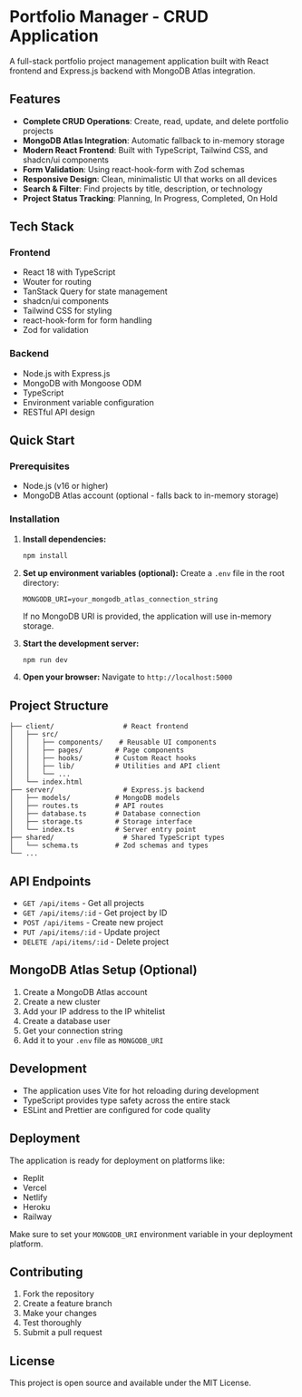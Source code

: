 # Portfolio Manager - CRUD Application

A full-stack portfolio project management application built with React frontend and Express.js backend with MongoDB Atlas integration.

## Features

- **Complete CRUD Operations**: Create, read, update, and delete portfolio projects
- **MongoDB Atlas Integration**: Automatic fallback to in-memory storage
- **Modern React Frontend**: Built with TypeScript, Tailwind CSS, and shadcn/ui components
- **Form Validation**: Using react-hook-form with Zod schemas
- **Responsive Design**: Clean, minimalistic UI that works on all devices
- **Search & Filter**: Find projects by title, description, or technology
- **Project Status Tracking**: Planning, In Progress, Completed, On Hold

## Tech Stack

### Frontend
- React 18 with TypeScript
- Wouter for routing
- TanStack Query for state management
- shadcn/ui components
- Tailwind CSS for styling
- react-hook-form for form handling
- Zod for validation

### Backend
- Node.js with Express.js
- MongoDB with Mongoose ODM
- TypeScript
- Environment variable configuration
- RESTful API design

## Quick Start

### Prerequisites
- Node.js (v16 or higher)
- MongoDB Atlas account (optional - falls back to in-memory storage)

### Installation

1. **Install dependencies:**
   ```bash
   npm install
   ```

2. **Set up environment variables (optional):**
   Create a `.env` file in the root directory:
   ```
   MONGODB_URI=your_mongodb_atlas_connection_string
   ```
   
   If no MongoDB URI is provided, the application will use in-memory storage.

3. **Start the development server:**
   ```bash
   npm run dev
   ```

4. **Open your browser:**
   Navigate to `http://localhost:5000`

## Project Structure

```
├── client/                 # React frontend
│   ├── src/
│   │   ├── components/    # Reusable UI components
│   │   ├── pages/        # Page components
│   │   ├── hooks/        # Custom React hooks
│   │   ├── lib/          # Utilities and API client
│   │   └── ...
│   └── index.html
├── server/                 # Express.js backend
│   ├── models/           # MongoDB models
│   ├── routes.ts         # API routes
│   ├── database.ts       # Database connection
│   ├── storage.ts        # Storage interface
│   └── index.ts          # Server entry point
├── shared/                 # Shared TypeScript types
│   └── schema.ts         # Zod schemas and types
└── ...
```

## API Endpoints

- `GET /api/items` - Get all projects
- `GET /api/items/:id` - Get project by ID
- `POST /api/items` - Create new project
- `PUT /api/items/:id` - Update project
- `DELETE /api/items/:id` - Delete project

## MongoDB Atlas Setup (Optional)

1. Create a MongoDB Atlas account
2. Create a new cluster
3. Add your IP address to the IP whitelist
4. Create a database user
5. Get your connection string
6. Add it to your `.env` file as `MONGODB_URI`

## Development

- The application uses Vite for hot reloading during development
- TypeScript provides type safety across the entire stack
- ESLint and Prettier are configured for code quality

## Deployment

The application is ready for deployment on platforms like:
- Replit
- Vercel
- Netlify
- Heroku
- Railway

Make sure to set your `MONGODB_URI` environment variable in your deployment platform.

## Contributing

1. Fork the repository
2. Create a feature branch
3. Make your changes
4. Test thoroughly
5. Submit a pull request

## License

This project is open source and available under the MIT License.